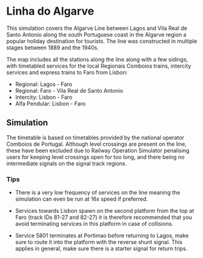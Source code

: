 # Linha do Algarve

This simulation covers the Algarve Line between Lagos and Vila Real de Santo Antonio along the south Portuguese coast in the Algarve region a popular holiday destination for tourists. The line was constructed in multiple stages between 1889 and the 1940s.

The map includes all the stations along the line along with a few sidings, with timetabled services for the local Regionais Comboios trains, intercity services and express trains to Faro from Lisbon:

- Regional: Lagos - Faro
- Regional: Faro - Vila Real de Santo Antonio
- Intercity: Lisbon - Faro
- Alfa Pendular: Lisbon - Faro

## Simulation

The timetable is based on timetables provided by the national operator Comboios de Portugal. Although level crossings are present on the line, these have been excluded due to Railway Operation Simulator penalising users for keeping level crossings open for too long, and there being no intermediate signals on the signal track regions.

### Tips

* There is a very low frequency of services on the line meaning the simulation can even be run at 16x speed if preferred.

* Services towards Lisbon spawn on the second platform from the top at Faro (track IDs 81-27 and 82-27) it is therefore recommended that you avoid terminating services in this platform in case of collisions.

* Service 5801 terminates at Portimao before returning to Lagos, make sure to route it into the platform with the reverse shunt signal. This applies in general, make sure there is a starter signal for return trips.
 
